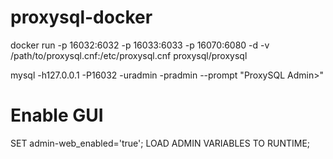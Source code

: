 # proxysql-docker

docker run -p 16032:6032 -p 16033:6033 -p 16070:6080 -d -v /path/to/proxysql.cnf:/etc/proxysql.cnf proxysql/proxysql

mysql -h127.0.0.1 -P16032 -uradmin -pradmin --prompt "ProxySQL Admin>"


# Enable GUI
SET admin-web_enabled='true';
LOAD ADMIN VARIABLES TO RUNTIME;


